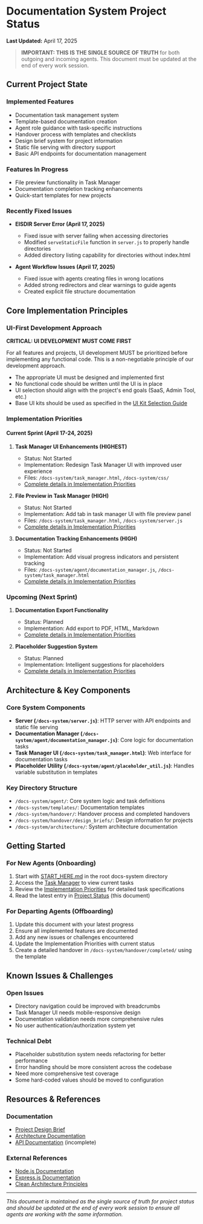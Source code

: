 # Documentation System Project Status
**Last Updated:** April 17, 2025

> **IMPORTANT: THIS IS THE SINGLE SOURCE OF TRUTH** for both outgoing and incoming agents. 
> This document must be updated at the end of every work session.

## Current Project State

### Implemented Features
- Documentation task management system
- Template-based documentation creation
- Agent role guidance with task-specific instructions
- Handover process with templates and checklists
- Design brief system for project information
- Static file serving with directory support
- Basic API endpoints for documentation management

### Features In Progress
- File preview functionality in Task Manager
- Documentation completion tracking enhancements
- Quick-start templates for new projects

### Recently Fixed Issues
- **EISDIR Server Error (April 17, 2025)**
  - Fixed issue with server failing when accessing directories
  - Modified `serveStaticFile` function in `server.js` to properly handle directories
  - Added directory listing capability for directories without index.html

- **Agent Workflow Issues (April 17, 2025)**
  - Fixed issue with agents creating files in wrong locations
  - Added strong redirectors and clear warnings to guide agents
  - Created explicit file structure documentation

## Core Implementation Principles

### UI-First Development Approach
**CRITICAL: UI DEVELOPMENT MUST COME FIRST**

For all features and projects, UI development MUST be prioritized before implementing any functional code. This is a non-negotiable principle of our development approach.

- The appropriate UI must be designed and implemented first
- No functional code should be written until the UI is in place
- UI selection should align with the project's end goals (SaaS, Admin Tool, etc.)
- Base UI kits should be used as specified in the [UI Kit Selection Guide](/handover/UI_KIT_SELECTION_GUIDE.md)

### Implementation Priorities

#### Current Sprint (April 17-24, 2025)

1. **Task Manager UI Enhancements (HIGHEST)**
   - Status: Not Started
   - Implementation: Redesign Task Manager UI with improved user experience
   - Files: `/docs-system/task_manager.html`, `/docs-system/css/`
   - [Complete details in Implementation Priorities](/handover/IMPLEMENTATION_PRIORITIES.md#task-0-task-manager-ui-enhancements)

2. **File Preview in Task Manager (HIGH)**
   - Status: Not Started
   - Implementation: Add tab in task manager UI with file preview panel
   - Files: `/docs-system/task_manager.html`, `/docs-system/server.js`
   - [Complete details in Implementation Priorities](/handover/IMPLEMENTATION_PRIORITIES.md#task-1-add-file-content-preview-in-task-manager)

3. **Documentation Tracking Enhancements (HIGH)**
   - Status: Not Started
   - Implementation: Add visual progress indicators and persistent tracking
   - Files: `/docs-system/agent/documentation_manager.js`, `/docs-system/task_manager.html`
   - [Complete details in Implementation Priorities](/handover/IMPLEMENTATION_PRIORITIES.md#task-2-implement-documentation-completion-tracking)

### Upcoming (Next Sprint)

1. **Documentation Export Functionality**
   - Status: Planned
   - Implementation: Add export to PDF, HTML, Markdown
   - [Complete details in Implementation Priorities](/handover/IMPLEMENTATION_PRIORITIES.md#task-4-implement-documentation-export-functionality)

2. **Placeholder Suggestion System**
   - Status: Planned
   - Implementation: Intelligent suggestions for placeholders
   - [Complete details in Implementation Priorities](/handover/IMPLEMENTATION_PRIORITIES.md#task-5-implement-placeholder-suggestion-system)

## Architecture & Key Components

### Core System Components
- **Server (`/docs-system/server.js`)**: HTTP server with API endpoints and static file serving
- **Documentation Manager (`/docs-system/agent/documentation_manager.js`)**: Core logic for documentation tasks
- **Task Manager UI (`/docs-system/task_manager.html`)**: Web interface for documentation tasks
- **Placeholder Utility (`/docs-system/agent/placeholder_util.js`)**: Handles variable substitution in templates

### Key Directory Structure
- `/docs-system/agent/`: Core system logic and task definitions
- `/docs-system/templates/`: Documentation templates
- `/docs-system/handover/`: Handover process and completed handovers
- `/docs-system/handover/design_briefs/`: Design information for projects
- `/docs-system/architecture/`: System architecture documentation

## Getting Started

### For New Agents (Onboarding)
1. Start with [START_HERE.md](/START_HERE.md) in the root docs-system directory
2. Access the [Task Manager](/task_manager.html) to view current tasks
3. Review the [Implementation Priorities](/handover/IMPLEMENTATION_PRIORITIES.md) for detailed task specifications
4. Read the latest entry in [Project Status](/handover/PROJECT_STATUS.md) (this document)

### For Departing Agents (Offboarding)
1. Update this document with your latest progress
2. Ensure all implemented features are documented
3. Add any new issues or challenges encountered
4. Update the Implementation Priorities with current status
5. Create a detailed handover in `/docs-system/handover/completed/` using the template

## Known Issues & Challenges

### Open Issues
- Directory navigation could be improved with breadcrumbs
- Task Manager UI needs mobile-responsive design
- Documentation validation needs more comprehensive rules
- No user authentication/authorization system yet

### Technical Debt
- Placeholder substitution system needs refactoring for better performance
- Error handling should be more consistent across the codebase
- Need more comprehensive test coverage
- Some hard-coded values should be moved to configuration

## Resources & References

### Documentation
- [Project Design Brief](/handover/design_briefs/EXAMPLE_DESIGN_BRIEF.md)
- [Architecture Documentation](/architecture/ARCHITECTURE.md)
- [API Documentation](/api/API_DOCUMENTATION.md) (incomplete)

### External References
- [Node.js Documentation](https://nodejs.org/docs/latest/api/)
- [Express.js Documentation](https://expressjs.com/en/4x/api.html)
- [Clean Architecture Principles](https://blog.cleancoder.com/uncle-bob/2012/08/13/the-clean-architecture.html)

---

*This document is maintained as the single source of truth for project status and should be updated at the end of every work session to ensure all agents are working with the same information.*